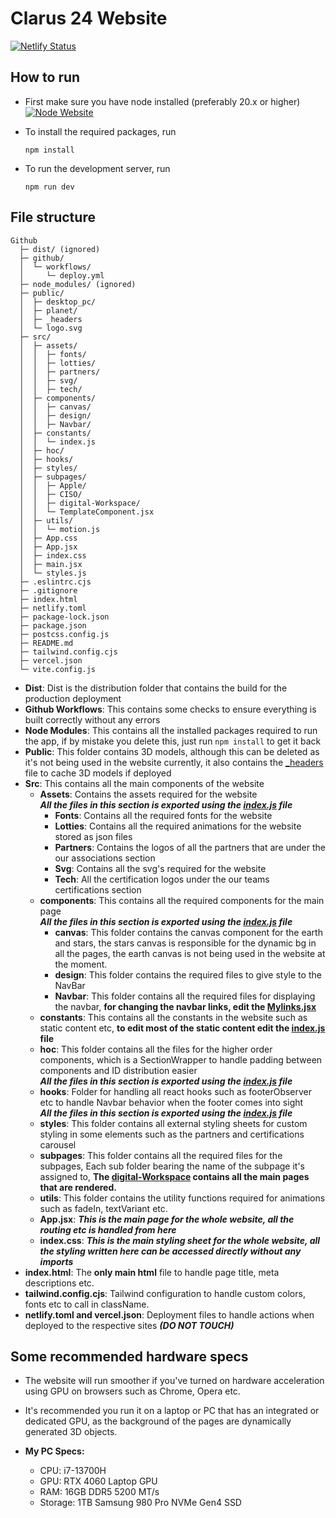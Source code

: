 # Clarus 24 Website

[![Netlify Status](https://api.netlify.com/api/v1/badges/80cf3c75-66be-4dbd-bdfc-9f35a1745758/deploy-status)](https://app.netlify.com/sites/adityashibu/deploys)

## How to run
- First make sure you have node installed (preferably 20.x or higher) [![Node Website](https://nodejs.org/static/images/logo.svg)](https://nodejs.org/en/download/package-manager/)

- To install the required packages, run 
    ```shell
    npm install
    ```
- To run the development server, run
    ```
    npm run dev
    ```

## File structure
```plaintext
Github
  ├─ dist/ (ignored)
  ├─ github/
  │  └─ workflows/
  │     └─ deploy.yml
  ├─ node_modules/ (ignored)
  ├─ public/
  │  ├─ desktop_pc/
  │  ├─ planet/
  │  ├─ _headers
  │  └─ logo.svg
  ├─ src/
  │  ├─ assets/
  │  │  ├─ fonts/
  │  │  ├─ lotties/
  │  │  ├─ partners/
  │  │  ├─ svg/
  │  │  ├─ tech/
  │  ├─ components/
  │  │  ├─ canvas/
  │  │  ├─ design/
  │  │  ├─ Navbar/
  │  ├─ constants/
  │  │  └─ index.js
  │  ├─ hoc/
  │  ├─ hooks/
  │  ├─ styles/
  │  ├─ subpages/
  │  │  ├─ Apple/
  │  │  ├─ CISO/
  │  │  ├─ digital-Workspace/
  │  │  └─ TemplateComponent.jsx
  │  ├─ utils/
  │  │  └─ motion.js
  │  ├─ App.css
  │  ├─ App.jsx
  │  ├─ index.css
  │  ├─ main.jsx
  │  └─ styles.js
  ├─ .eslintrc.cjs
  ├─ .gitignore
  ├─ index.html
  ├─ netlify.toml
  ├─ package-lock.json
  ├─ package.json
  ├─ postcss.config.js
  ├─ README.md
  ├─ tailwind.config.cjs
  ├─ vercel.json
  └─ vite.config.js
```
- **Dist**: Dist is the distribution folder that contains the build for the production deployment
- **Github Workflows**: This contains some checks to ensure everything is built correctly without any errors
- **Node Modules**: This contains all the installed packages required to run the app, if by mistake you delete this, just run ``npm install`` to get it back
- **Public**: This folder contains 3D models, although this can be deleted as it's not being used in the website currently, it also contains the [_headers](public/_headers) file to cache 3D models if deployed
- **Src**: This contains all the main components of the website
    - **Assets**: Contains the assets required for the website<br>
        ***All the files in this section is exported using the [index.js](src/assets/index.js) file***
        - **Fonts**: Contains all the required fonts for the website
        - **Lotties**: Contains all the required animations for the website stored as json files
        - **Partners**: Contains the logos of all the partners that are under the our associations section
        - **Svg**: Contains all the svg's required for the website
        - **Tech**: All the certification logos under the our teams certifications section
    - **components**: This contains all the required components for the main page<br>***All the files in this section is exported using the [index.js](src/components/index.js) file***
        - **canvas**: This folder contains the canvas component for the earth and stars, the stars canvas is responsible for the dynamic bg in all the pages, the earth canvas is not being used in the website at the moment.
        - **design**: This folder contains the required files to give style to the NavBar
        - **Navbar**: This folder contains all the required files for displaying the navbar, **for changing the navbar links, edit the [Mylinks.jsx](src/components/Navbar/Mylinks.jsx)**
    - **constants**: This contains all the constants in the website such as static content etc, **to edit most of the static content edit the [index.js](src/constants/index.js) file**
    - **hoc**: This folder contains all the files for the higher order components, which is a SectionWrapper to handle padding between components and ID distribution easier<br>***All the files in this section is exported using the [index.js](src/hoc/index.js) file***
    - **hooks**: Folder for handling all react hooks such as footerObserver etc to handle Navbar behavior when the footer comes into sight<br>***All the files in this section is exported using the [index.js](src/hooks/index.js) file***
    - **styles**: This folder contains all external styling sheets for custom styling in some elements such as the partners and certifications carousel
    - **subpages**: This folder contains all the required files for the subpages, Each sub folder bearing the name of the subpage it's assigned to, **The [digital-Workspace](src/subpages/digital-Workspace/) contains all the main pages that are rendered.**
    - **utils**: This folder contains the utility functions required for animations such as fadeIn, textVariant etc.
    - **App.jsx**: ***This is the main page for the whole website, all the routing etc is handled from here***
    - **index.css**: ***This is the main styling sheet for the whole website, all the styling written here can be accessed directly without any imports***
- **index.html**: The **only main html** file to handle page title, meta descriptions etc.
- **tailwind.config.cjs**: Tailwind configuration to handle custom colors, fonts etc to call in className.
- **netlify.toml and vercel.json**: Deployment files to handle actions when deployed to the respective sites ***(DO NOT TOUCH)***
    

## Some recommended hardware specs
- The website will run smoother if you've turned on hardware acceleration using GPU on browsers such as Chrome, Opera etc.
- It's recommended you run it on a laptop or PC that has an integrated or dedicated GPU, as the background of the pages are dynamically generated 3D objects.

- **My PC Specs:**
    - CPU: i7-13700H
    - GPU: RTX 4060 Laptop GPU
    - RAM: 16GB DDR5 5200 MT/s
    - Storage: 1TB Samsung 980 Pro NVMe Gen4 SSD